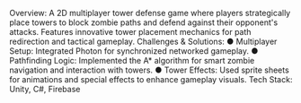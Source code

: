 Overview:
A 2D multiplayer tower defense game where players strategically place towers to block zombie paths and defend against their opponent's attacks. Features innovative tower placement mechanics for path redirection and tactical gameplay.
Challenges & Solutions:
●	Multiplayer Setup: Integrated Photon for synchronized networked gameplay.
●	Pathfinding Logic: Implemented the A* algorithm for smart zombie navigation and interaction with towers.
●	Tower Effects: Used sprite sheets for animations and special effects to enhance gameplay visuals.
Tech Stack: Unity, C#, Firebase
